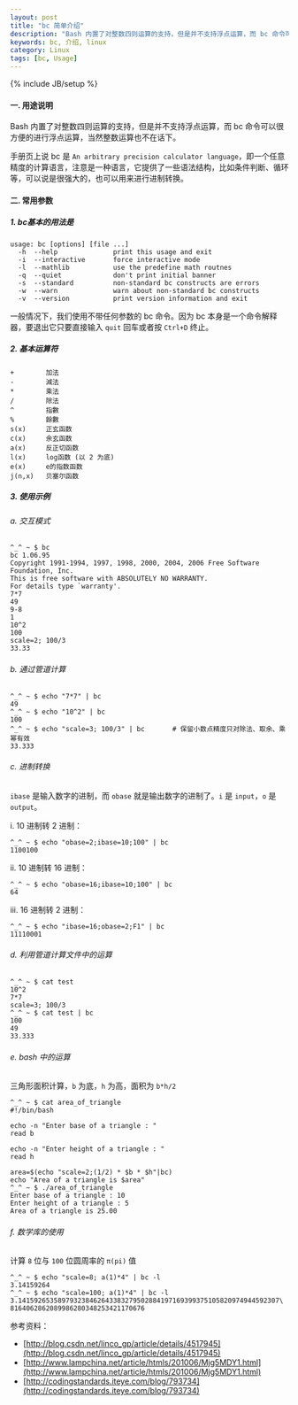 ```yaml
---
layout: post
title: "bc 简单介绍"
description: "Bash 内置了对整数四则运算的支持，但是并不支持浮点运算，而 bc 命令可以很方便的进行浮点运算，当然整数运算也不在话下"
keywords: bc, 介绍, linux
category: Linux
tags: [bc, Usage]
---
```

{% include JB/setup %}

#### 一. 用途说明

Bash 内置了对整数四则运算的支持，但是并不支持浮点运算，而 bc 命令可以很方便的进行浮点运算，当然整数运算也不在话下。

手册页上说 bc 是 `An arbitrary precision calculator language`，即一个任意精度的计算语言，注意是一种语言，它提供了一些语法结构，比如条件判断、循环等，可以说是很强大的，也可以用来进行进制转换。

<!-- more -->
#### 二. 常用参数

##### 1. bc基本的用法是

    usage: bc [options] [file ...]
      -h  --help              print this usage and exit
      -i  --interactive       force interactive mode
      -l  --mathlib           use the predefine math routnes
      -q  --quiet             don't print initial banner
      -s  --standard          non-standard bc constructs are errors
      -w  --warn              warn about non-standard bc constructs
      -v  --version           print version information and exit

一般情况下，我们使用不带任何参数的 bc 命令。因为 bc 本身是一个命令解释器，要退出它只要直接输入 `quit` 回车或者按 `Ctrl+D` 终止。

##### 2. 基本运算符

    +        加法
    -        減法
    *        乘法
    /        除法
    ^        指數
    %        餘數
    s(x)     正玄函数
    c(x)     余玄函数
    a(x)     反正切函数
    l(x)     log函数 (以 2 为底)
    e(x)     e的指数函数
    j(n,x)   贝塞尔函数

##### 3. 使用示例

###### a. 交互模式

    ^_^ ~ $ bc
    bc 1.06.95
    Copyright 1991-1994, 1997, 1998, 2000, 2004, 2006 Free Software Foundation, Inc.
    This is free software with ABSOLUTELY NO WARRANTY.
    For details type `warranty'.
    7*7
    49
    9-8
    1
    10^2
    100
    scale=2; 100/3
    33.33

###### b. 通过管道计算

    ^_^ ~ $ echo "7*7" | bc
    49
    ^_^ ~ $ echo "10^2" | bc
    100
    ^_^ ~ $ echo "scale=3; 100/3" | bc       # 保留小数点精度只对除法、取余、乘幂有效
    33.333

###### c. 进制转换

`ibase` 是输入数字的进制，而 `obase` 就是输出数字的进制了。`i` 是 `input`，`o` 是 `output`。

i. 10 进制转 2 进制：

    ^_^ ~ $ echo "obase=2;ibase=10;100" | bc
    1100100

ii. 10 进制转 16 进制：

    ^_^ ~ $ echo "obase=16;ibase=10;100" | bc
    64

iii. 16 进制转 2 进制：

    ^_^ ~ $ echo "ibase=16;obase=2;F1" | bc
    11110001

###### d. 利用管道计算文件中的运算

    ^_^ ~ $ cat test
    10^2
    7*7
    scale=3; 100/3
    ^_^ ~ $ cat test | bc
    100
    49
    33.333

###### e. bash 中的运算

三角形面积计算，`b` 为底，`h` 为高，面积为 `b*h/2`

    ^_^ ~ $ cat area_of_triangle
    #!/bin/bash
 
    echo -n "Enter base of a triangle : "
    read b
 
    echo -n "Enter height of a triangle : "
    read h
 
    area=$(echo "scale=2;(1/2) * $b * $h"|bc)
    echo "Area of a triangle is $area"
    ^_^ ~ $ ./area_of_triangle
    Enter base of a triangle : 10
    Enter height of a triangle : 5
    Area of a triangle is 25.00

###### f. 数学库的使用

计算 `8` 位与 `100` 位圆周率的 `π(pi)` 值

    ^_^ ~ $ echo "scale=8; a(1)*4" | bc -l
    3.14159264
    ^_^ ~ $ echo "scale=100; a(1)*4" | bc -l
    3.141592653589793238462643383279502884197169399375105820974944592307\
    8164062862089986280348253421170676

参考资料：

- [http://blog.csdn.net/linco_gp/article/details/4517945](http://blog.csdn.net/linco_gp/article/details/4517945)
- [http://www.lampchina.net/article/htmls/201006/Mjg5MDY1.html](http://www.lampchina.net/article/htmls/201006/Mjg5MDY1.html)
- [http://codingstandards.iteye.com/blog/793734](http://codingstandards.iteye.com/blog/793734)

